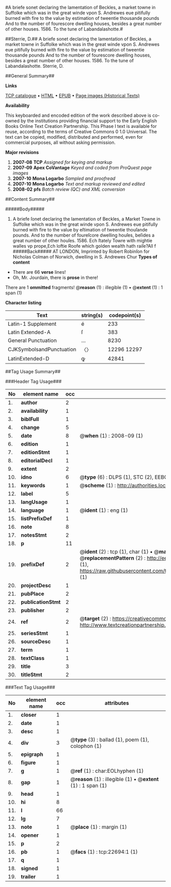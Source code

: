 #A briefe sonet declaring the lamentation of Beckles, a market towne in Suffolke which was in the great winde vpon S. Andrewes eue pitifully burned with fire to the value by estimation of tweentie thousande pounds And to the number of fourescore dwelling houses, besides a great number of other houses. 1586. To the tune of Labandalashotte.#

##Sterrie, D.##
A briefe sonet declaring the lamentation of Beckles, a market towne in Suffolke which was in the great winde vpon S. Andrewes eue pitifully burned with fire to the value by estimation of tweentie thousande pounds And to the number of fourescore dwelling houses, besides a great number of other houses. 1586. To the tune of Labandalashotte.
Sterrie, D.

##General Summary##

**Links**

[TCP catalogue](http://www.ota.ox.ac.uk/tcp/)  • 
[HTML](http://tei.it.ox.ac.uk/tcp/Texts-HTML/free/A12/A12966.html)  • 
[EPUB](http://tei.it.ox.ac.uk/tcp/Texts-EPUB/free/A12/A12966.epub) • 
[Page images (Historical Texts)](https://data.historicaltexts.jisc.ac.uk/view?pubId=eebo-99857027e&pageId=eebo-99857027e-22694-1)

**Availability**

This keyboarded and encoded edition of the
	       work described above is co-owned by the institutions
	       providing financial support to the Early English Books
	       Online Text Creation Partnership. This Phase I text is
	       available for reuse, according to the terms of Creative
	       Commons 0 1.0 Universal. The text can be copied,
	       modified, distributed and performed, even for
	       commercial purposes, all without asking permission.

**Major revisions**

1. __2007-08__ __TCP__ *Assigned for keying and markup*
1. __2007-09__ __Apex CoVantage__ *Keyed and coded from ProQuest page images*
1. __2007-10__ __Mona Logarbo__ *Sampled and proofread*
1. __2007-10__ __Mona Logarbo__ *Text and markup reviewed and edited*
1. __2008-02__ __pfs__ *Batch review (QC) and XML conversion*

##Content Summary##

#####Body#####

1. A briefe ſonet declaring the lamentation of Beckles, a Market Towne in Suffolke which was in the great winde vpon S. Andrewes eue pitifully burned with fire to the value by eſtimation of tweentie thouſande pounds. And to the number of foureſcore dwelling houſes, beſides a great number of other houſes. 1586.
Ech ſtately Towre with mightie walles vp prope,Ech loftie Roofe which golden wealth hath raiſe?All f
#####Back#####
AT LONDON, Imprinted by Robert Robinſon for Nicholas Colman of Norwich, dwelling in S. Andrewes Chur
**Types of content**

  * There are 66 **verse** lines!
  * Oh, Mr. Jourdain, there is **prose** in there!

There are 1 **ommitted** fragments! 
 @__reason__ (1) : illegible (1)  •  @__extent__ (1) : 1 span (1)

**Character listing**


|Text|string(s)|codepoint(s)|
|---|---|---|
|Latin-1 Supplement|é|233|
|Latin Extended-A|ſ|383|
|General Punctuation|…|8230|
|CJKSymbolsandPunctuation|〈〉|12296 12297|
|LatinExtended-D|ꝙ|42841|

##Tag Usage Summary##

###Header Tag Usage###

|No|element name|occ|attributes|
|---|---|---|---|
|1.|__author__|2||
|2.|__availability__|1||
|3.|__biblFull__|1||
|4.|__change__|5||
|5.|__date__|8| @__when__ (1) : 2008-09 (1)|
|6.|__edition__|1||
|7.|__editionStmt__|1||
|8.|__editorialDecl__|1||
|9.|__extent__|2||
|10.|__idno__|6| @__type__ (6) : DLPS (1), STC (2), EEBO-CITATION (1), PROQUEST (1), VID (1)|
|11.|__keywords__|1| @__scheme__ (1) : http://authorities.loc.gov/ (1)|
|12.|__label__|5||
|13.|__langUsage__|1||
|14.|__language__|1| @__ident__ (1) : eng (1)|
|15.|__listPrefixDef__|1||
|16.|__note__|8||
|17.|__notesStmt__|2||
|18.|__p__|11||
|19.|__prefixDef__|2| @__ident__ (2) : tcp (1), char (1)  •  @__matchPattern__ (2) : ([0-9\-]+):([0-9IVX]+) (1), (.+) (1)  •  @__replacementPattern__ (2) : http://eebo.chadwyck.com/downloadtiff?vid=$1&page=$2 (1), https://raw.githubusercontent.com/textcreationpartnership/Texts/master/tcpchars.xml#$1 (1)|
|20.|__projectDesc__|1||
|21.|__pubPlace__|2||
|22.|__publicationStmt__|2||
|23.|__publisher__|2||
|24.|__ref__|2| @__target__ (2) : https://creativecommons.org/publicdomain/zero/1.0/ (1), http://www.textcreationpartnership.org/docs/. (1)|
|25.|__seriesStmt__|1||
|26.|__sourceDesc__|1||
|27.|__term__|1||
|28.|__textClass__|1||
|29.|__title__|3||
|30.|__titleStmt__|2||


###Text Tag Usage###

|No|element name|occ|attributes|
|---|---|---|---|
|1.|__closer__|1||
|2.|__date__|1||
|3.|__desc__|1||
|4.|__div__|3| @__type__ (3) : ballad (1), poem (1), colophon (1)|
|5.|__epigraph__|1||
|6.|__figure__|1||
|7.|__g__|1| @__ref__ (1) : char:EOLhyphen (1)|
|8.|__gap__|1| @__reason__ (1) : illegible (1)  •  @__extent__ (1) : 1 span (1)|
|9.|__head__|1||
|10.|__hi__|8||
|11.|__l__|66||
|12.|__lg__|7||
|13.|__note__|1| @__place__ (1) : margin (1)|
|14.|__opener__|1||
|15.|__p__|2||
|16.|__pb__|1| @__facs__ (1) : tcp:22694:1 (1)|
|17.|__q__|1||
|18.|__signed__|1||
|19.|__trailer__|1||
